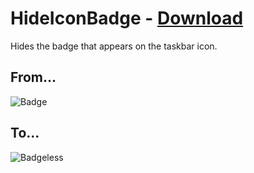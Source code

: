 # HideIconBadge - [Download](https://betterdiscord.net/ghdl?url=https://raw.githubusercontent.com/rauenzi/BetterDiscordAddons/master/Plugins/HideIconBadge/HideIconBadge.plugin.js)

Hides the badge that appears on the taskbar icon.

## From...

![Badge](https://i.imgur.com/DBqBG5B.png)

## To...
![Badgeless](https://i.imgur.com/b3jh72H.png)


